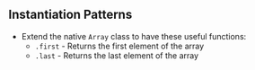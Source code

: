 ## Instantiation Patterns

* Extend the native `Array` class to have these useful functions:
  * `.first` - Returns the first element of the array
  * `.last` - Returns the last element of the array

